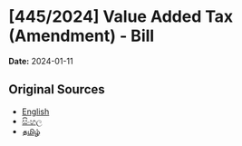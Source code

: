 # [445/2024] Value Added Tax (Amendment) - Bill

**Date:** 2024-01-11

## Original Sources

- [English](https://documents.gov.lk/view/bills/2024/1/445-2024_E.pdf)
- [සිංහල](https://documents.gov.lk/view/bills/2024/1/445-2024_S.pdf)
- [தமிழ்](https://documents.gov.lk/view/bills/2024/1/445-2024_T.pdf)
